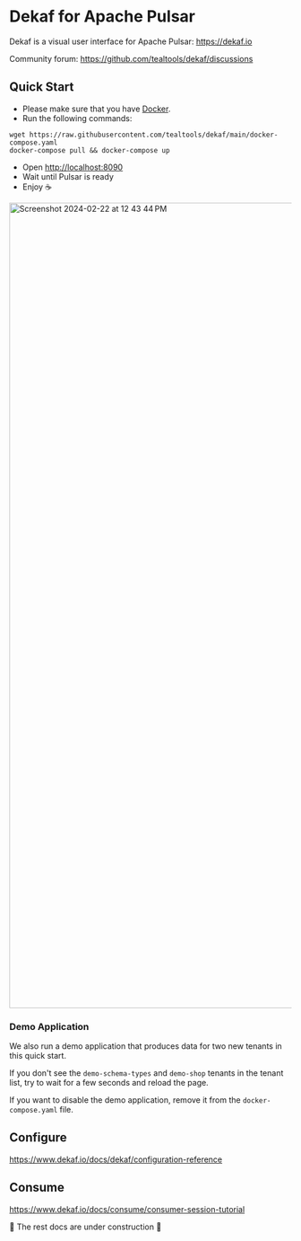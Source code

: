 # Dekaf for Apache Pulsar

Dekaf is a visual user interface for Apache Pulsar: <https://dekaf.io>

Community forum: https://github.com/tealtools/dekaf/discussions

## Quick Start


- Please make sure that you have [Docker](https://docs.docker.com/get-docker/).
- Run the following commands:

```
wget https://raw.githubusercontent.com/tealtools/dekaf/main/docker-compose.yaml
docker-compose pull && docker-compose up
```

- Open <http://localhost:8090>
- Wait until Pulsar is ready
- Enjoy ☕️

<img width="1435" alt="Screenshot 2024-02-22 at 12 43 44 PM" src="https://github.com/tealtools/dekaf/assets/9302460/d224e725-48e2-4cad-a2c5-e2a94246362b">

### Demo Application

 We also run a demo application that produces data for two new tenants in this quick start.

If you don't see the `demo-schema-types` and `demo-shop` tenants in the tenant list, try to wait for a few seconds and reload the page.

If you want to disable the demo application, remove it from the `docker-compose.yaml` file.

## Configure

<https://www.dekaf.io/docs/dekaf/configuration-reference>

## Consume

<https://www.dekaf.io/docs/consume/consumer-session-tutorial>

🚧 The rest docs are under construction 🚧
